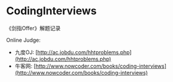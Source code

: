 # CodingInterviews
《剑指Offer》解题记录

Online Judge: 
 - 九度OJ: [http://ac.jobdu.com/hhtproblems.php](http://ac.jobdu.com/hhtproblems.php)
 - 牛客网: [http://www.nowcoder.com/books/coding-interviews](http://www.nowcoder.com/books/coding-interviews)
